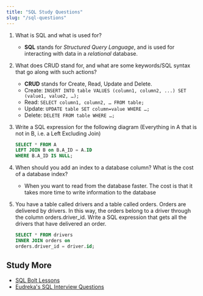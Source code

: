 ```yaml
---
title: "SQL Study Questions"
slug: "/sql-questions"
---
```


1. What is SQL and what is used for?

   - **SQL** stands for _Structured Query Language_, and is used for interacting with data in a _relational_ database.

2. What does CRUD stand for, and what are some keywords/SQL syntax that go along with such actions?

   - **CRUD** stands for Create, Read, Update and Delete.
   - Create: `INSERT INTO table VALUES (column1, column2, ...) SET (value1, value2, …);`
   - Read: `SELECT column1, column2, … FROM table;`
   - Update: `UPDATE table SET column=value WHERE …;`
   - Delete: `DELETE FROM table WHERE …;`

3. Write a SQL expression for the following diagram (Everything in A that is not in B, i.e. a Left Excluding Join)

   ```sql
   SELECT * FROM A
   LEFT JOIN B on B.A_ID = A.ID
   WHERE B.A_ID IS NULL;
   ```

4. When should you add an index to a database column? What is the cost of a database index?

   - When you want to read from the database faster. The cost is that it takes more time to write information to the database

5. You have a table called drivers and a table called orders. Orders are delivered by drivers. In this way, the orders belong to a driver through the column orders.driver_id. Write a SQL expression that gets all the drivers that have delivered an order.

   ```sql
   SELECT * FROM drivers
   INNER JOIN orders on
   orders.driver_id = driver.id;
   ```

## Study More

- [SQL Bolt Lessons](https://sqlbolt.com/lesson/introduction)
- [Eudreka's SQL Interview Questions](https://www.edureka.co/blog/interview-questions/sql-interview-questions)